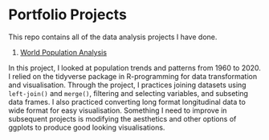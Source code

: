 # Portfolio Projects
This repo contains all of the data analysis projects I have done. 

1. [World Population Analysis](https://github.com/WeruHarrison/portfolio-projects/blob/main/world%20population%20analysis.Rmd)

In this project, I looked at population trends and patterns from 1960 to 2020. I relied on the tidyverse package in R-programming for data transformation and visualisation. Through the project, I practices joining datasets using `left-join()` and `merge()`, filtering and selecting variables, and subseting data frames. I also practiced converting long format longitudinal data to wide format for easy visualisation. Something I need to improve in subsequent projects is modifying the aesthetics and other options of ggplots to produce good looking visualisations.
